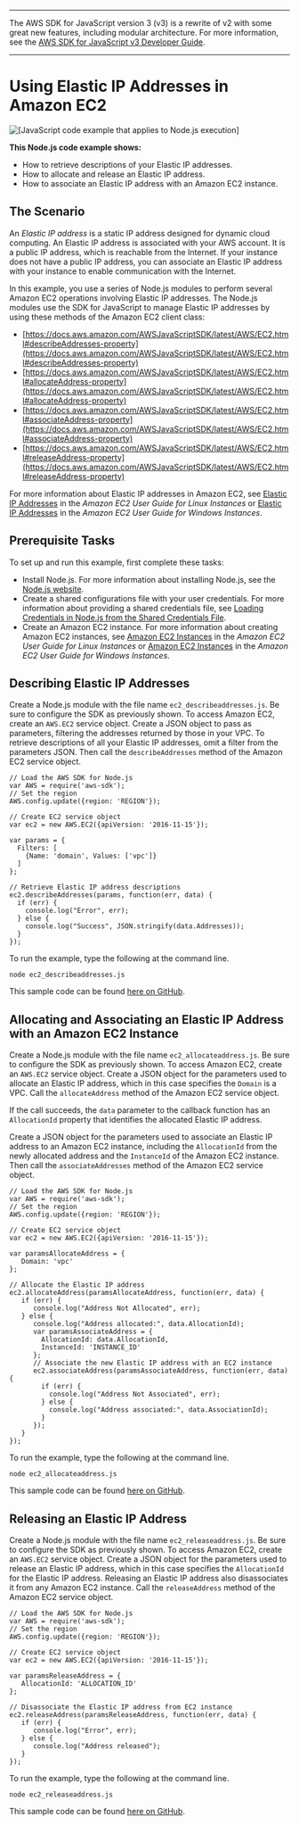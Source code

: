 --------

The AWS SDK for JavaScript version 3 \(v3\) is a rewrite of v2 with some great new features, including modular architecture\. For more information, see the [AWS SDK for JavaScript v3 Developer Guide](https://docs.aws.amazon.com/sdk-for-javascript/v3/developer-guide/welcome.html)\.

--------

# Using Elastic IP Addresses in Amazon EC2<a name="ec2-example-elastic-ip-addresses"></a>

![\[JavaScript code example that applies to Node.js execution\]](http://docs.aws.amazon.com/sdk-for-javascript/v2/developer-guide/images/nodeicon.png)

**This Node\.js code example shows:**
+ How to retrieve descriptions of your Elastic IP addresses\.
+ How to allocate and release an Elastic IP address\.
+ How to associate an Elastic IP address with an Amazon EC2 instance\.

## The Scenario<a name="ec2-example-elastic-ip-addresses-scenario"></a>

An *Elastic IP address* is a static IP address designed for dynamic cloud computing\. An Elastic IP address is associated with your AWS account\. It is a public IP address, which is reachable from the Internet\. If your instance does not have a public IP address, you can associate an Elastic IP address with your instance to enable communication with the Internet\.

In this example, you use a series of Node\.js modules to perform several Amazon EC2 operations involving Elastic IP addresses\. The Node\.js modules use the SDK for JavaScript to manage Elastic IP addresses by using these methods of the Amazon EC2 client class:
+ [https://docs.aws.amazon.com/AWSJavaScriptSDK/latest/AWS/EC2.html#describeAddresses-property](https://docs.aws.amazon.com/AWSJavaScriptSDK/latest/AWS/EC2.html#describeAddresses-property)
+ [https://docs.aws.amazon.com/AWSJavaScriptSDK/latest/AWS/EC2.html#allocateAddress-property](https://docs.aws.amazon.com/AWSJavaScriptSDK/latest/AWS/EC2.html#allocateAddress-property)
+ [https://docs.aws.amazon.com/AWSJavaScriptSDK/latest/AWS/EC2.html#associateAddress-property](https://docs.aws.amazon.com/AWSJavaScriptSDK/latest/AWS/EC2.html#associateAddress-property)
+ [https://docs.aws.amazon.com/AWSJavaScriptSDK/latest/AWS/EC2.html#releaseAddress-property](https://docs.aws.amazon.com/AWSJavaScriptSDK/latest/AWS/EC2.html#releaseAddress-property)

For more information about Elastic IP addresses in Amazon EC2, see [Elastic IP Addresses](https://docs.aws.amazon.com/AWSEC2/latest/UserGuide/elastic-ip-addresses-eip.html) in the *Amazon EC2 User Guide for Linux Instances* or [Elastic IP Addresses](https://docs.aws.amazon.com/AWSEC2/latest/WindowsGuide/elastic-ip-addresses-eip.html) in the *Amazon EC2 User Guide for Windows Instances*\.

## Prerequisite Tasks<a name="ec2-example-elastic-ip-addresses-prerequisites"></a>

To set up and run this example, first complete these tasks:
+ Install Node\.js\. For more information about installing Node\.js, see the [Node\.js website](https://nodejs.org)\.
+ Create a shared configurations file with your user credentials\. For more information about providing a shared credentials file, see [Loading Credentials in Node\.js from the Shared Credentials File](loading-node-credentials-shared.md)\.
+ Create an Amazon EC2 instance\. For more information about creating Amazon EC2 instances, see [Amazon EC2 Instances](https://docs.aws.amazon.com/AWSEC2/latest/UserGuide/Instances.html) in the *Amazon EC2 User Guide for Linux Instances* or [Amazon EC2 Instances](https://docs.aws.amazon.com/AWSEC2/latest/WindowsGuide/Instances.html) in the *Amazon EC2 User Guide for Windows Instances*\.

## Describing Elastic IP Addresses<a name="ec2-example-elastic-ip-addresses-describing"></a>

Create a Node\.js module with the file name `ec2_describeaddresses.js`\. Be sure to configure the SDK as previously shown\. To access Amazon EC2, create an `AWS.EC2` service object\. Create a JSON object to pass as parameters, filtering the addresses returned by those in your VPC\. To retrieve descriptions of all your Elastic IP addresses, omit a filter from the parameters JSON\. Then call the `describeAddresses` method of the Amazon EC2 service object\.

```
// Load the AWS SDK for Node.js
var AWS = require('aws-sdk');
// Set the region 
AWS.config.update({region: 'REGION'});

// Create EC2 service object
var ec2 = new AWS.EC2({apiVersion: '2016-11-15'});

var params = {
  Filters: [
    {Name: 'domain', Values: ['vpc']}
  ]
};

// Retrieve Elastic IP address descriptions
ec2.describeAddresses(params, function(err, data) {
  if (err) {
    console.log("Error", err);
  } else {
    console.log("Success", JSON.stringify(data.Addresses));
  }
});
```

To run the example, type the following at the command line\.

```
node ec2_describeaddresses.js
```

This sample code can be found [here on GitHub](https://github.com/awsdocs/aws-doc-sdk-examples/tree/master/javascript/example_code/ec2/ec2_describeaddresses.js)\.

## Allocating and Associating an Elastic IP Address with an Amazon EC2 Instance<a name="ec2-example-elastic-ip-addresses-allocating-associating"></a>

Create a Node\.js module with the file name `ec2_allocateaddress.js`\. Be sure to configure the SDK as previously shown\. To access Amazon EC2, create an `AWS.EC2` service object\. Create a JSON object for the parameters used to allocate an Elastic IP address, which in this case specifies the `Domain` is a VPC\. Call the `allocateAddress` method of the Amazon EC2 service object\.

If the call succeeds, the `data` parameter to the callback function has an `AllocationId` property that identifies the allocated Elastic IP address\.

Create a JSON object for the parameters used to associate an Elastic IP address to an Amazon EC2 instance, including the `AllocationId` from the newly allocated address and the `InstanceId` of the Amazon EC2 instance\. Then call the `associateAddresses` method of the Amazon EC2 service object\.

```
// Load the AWS SDK for Node.js
var AWS = require('aws-sdk');
// Set the region 
AWS.config.update({region: 'REGION'});

// Create EC2 service object
var ec2 = new AWS.EC2({apiVersion: '2016-11-15'});

var paramsAllocateAddress = {
   Domain: 'vpc'
};

// Allocate the Elastic IP address
ec2.allocateAddress(paramsAllocateAddress, function(err, data) {
   if (err) {
      console.log("Address Not Allocated", err);
   } else {
      console.log("Address allocated:", data.AllocationId);
      var paramsAssociateAddress = {
        AllocationId: data.AllocationId,
        InstanceId: 'INSTANCE_ID'
      };
      // Associate the new Elastic IP address with an EC2 instance
      ec2.associateAddress(paramsAssociateAddress, function(err, data) {
        if (err) {
          console.log("Address Not Associated", err);
        } else {
          console.log("Address associated:", data.AssociationId);
        }
      });
   }
});
```

To run the example, type the following at the command line\.

```
node ec2_allocateaddress.js
```

This sample code can be found [here on GitHub](https://github.com/awsdocs/aws-doc-sdk-examples/tree/master/javascript/example_code/ec2/ec2_allocateaddress.js)\.

## Releasing an Elastic IP Address<a name="ec2-example-elastic-ip-addresses-releasing"></a>

Create a Node\.js module with the file name `ec2_releaseaddress.js`\. Be sure to configure the SDK as previously shown\. To access Amazon EC2, create an `AWS.EC2` service object\. Create a JSON object for the parameters used to release an Elastic IP address, which in this case specifies the `AllocationId` for the Elastic IP address\. Releasing an Elastic IP address also disassociates it from any Amazon EC2 instance\. Call the `releaseAddress` method of the Amazon EC2 service object\.

```
// Load the AWS SDK for Node.js
var AWS = require('aws-sdk');
// Set the region 
AWS.config.update({region: 'REGION'});

// Create EC2 service object
var ec2 = new AWS.EC2({apiVersion: '2016-11-15'});

var paramsReleaseAddress = {
   AllocationId: 'ALLOCATION_ID'
};

// Disassociate the Elastic IP address from EC2 instance
ec2.releaseAddress(paramsReleaseAddress, function(err, data) {
   if (err) {
      console.log("Error", err);
   } else {
      console.log("Address released");
   }
});
```

To run the example, type the following at the command line\.

```
node ec2_releaseaddress.js
```

This sample code can be found [here on GitHub](https://github.com/awsdocs/aws-doc-sdk-examples/tree/master/javascript/example_code/ec2/ec2_releaseaddress.js)\.